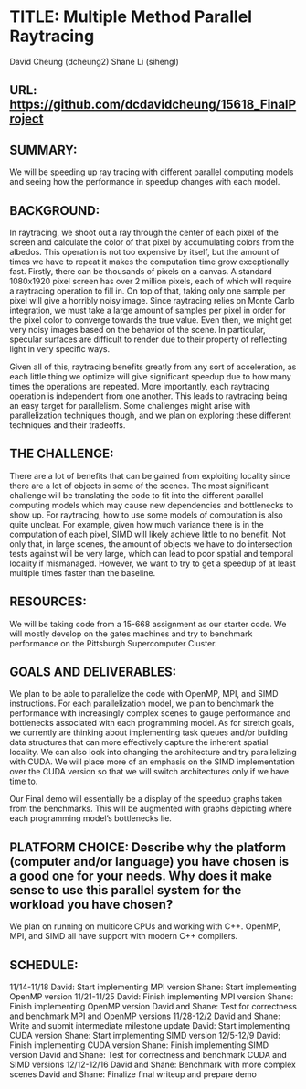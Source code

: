 # TITLE: Multiple Method Parallel Raytracing

David Cheung (dcheung2)
Shane Li (sihengl)


## URL: https://github.com/dcdavidcheung/15618_FinalProject


## SUMMARY: 

We will be speeding up ray tracing with different parallel computing models and seeing how the performance in speedup changes with each model.


## BACKGROUND:

In raytracing, we shoot out a ray through the center of each pixel of the screen and calculate the color of that pixel by accumulating colors from the albedos. This operation is not too expensive by itself, but the amount of times we have to repeat it makes the computation time grow exceptionally fast. Firstly, there can be thousands of pixels on a canvas. A standard 1080x1920 pixel screen has over 2 million pixels, each of which will require a raytracing operation to fill in. On top of that, taking only one sample per pixel will give a horribly noisy image. Since raytracing relies on Monte Carlo integration, we must take a large amount of samples per pixel in order for the pixel color to converge towards the true value. Even then, we might get very noisy images based on the behavior of the scene. In particular, specular surfaces are difficult to render due to their property of reflecting light in very specific ways.

Given all of this, raytracing benefits greatly from any sort of acceleration, as each little thing we optimize will give significant speedup due to how many times the operations are repeated. More importantly, each raytracing operation is independent from one another. This leads to raytracing being an easy target for parallelism. Some challenges might arise with parallelization techniques though, and we plan on exploring these different techniques and their tradeoffs.


## THE CHALLENGE: 

There are a lot of benefits that can be gained from exploiting locality since there are a lot of objects in some of the scenes. The most significant challenge will be translating the code to fit into the different parallel computing models which may cause new dependencies and bottlenecks to show up. For raytracing, how to use some models of computation is also quite unclear. For example, given how much variance there is in the computation of each pixel, SIMD will likely achieve little to no benefit. Not only that, in large scenes, the amount of objects we have to do intersection tests against will be very large, which can lead to poor spatial and temporal locality if mismanaged. However, we want to try to get a speedup of at least multiple times faster than the baseline.


## RESOURCES:

We will be taking code from a 15-668 assignment as our starter code. We will mostly develop on the gates machines and try to benchmark performance on the Pittsburgh Supercomputer Cluster. 


## GOALS AND DELIVERABLES:

We plan to be able to parallelize the code with OpenMP, MPI, and SIMD instructions. For each parallelization model, we plan to benchmark the performance with increasingly complex scenes to gauge performance and bottlenecks associated with each programming model. As for stretch goals, we currently are thinking about implementing task queues and/or building data structures that can more effectively capture the inherent spatial locality. We can also look into changing the architecture and try parallelizing with CUDA. We will place more of an emphasis on the SIMD implementation over the CUDA version so that we will switch architectures only if we have time to. 

Our Final demo will essentially be a display of the speedup graphs taken from the benchmarks. This will be augmented with graphs depicting where each programming model’s bottlenecks lie.


## PLATFORM CHOICE: Describe why the platform (computer and/or language) you have chosen is a good one for your needs. Why does it make sense to use this parallel system for the workload you have chosen?

We plan on running on multicore CPUs and working with C++. OpenMP, MPI, and SIMD all have support with modern C++ compilers. 



## SCHEDULE: 

11/14-11/18
	David: Start implementing MPI version
	Shane: Start implementing OpenMP version
11/21-11/25
	David: Finish implementing MPI version
	Shane: Finish implementing OpenMP version
    David and Shane: Test for correctness and benchmark MPI and OpenMP versions
11/28-12/2
	David and Shane: Write and submit intermediate milestone update
    David: Start implementing CUDA version
    Shane: Start implementing SIMD version
12/5-12/9
    David: Finish implementing CUDA version
    Shane: Finish implementing SIMD version
    David and Shane: Test for correctness and benchmark CUDA and SIMD versions
12/12-12/16
    David and Shane: Benchmark with more complex scenes
	David and Shane: Finalize final writeup and prepare demo

